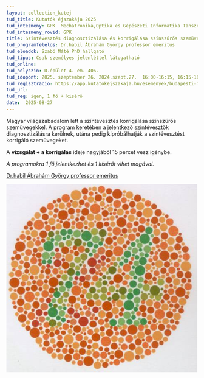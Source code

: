 ```yaml
---
layout: collection_kutej
tud_title: Kutatók éjszakája 2025
tud_intezmeny: GPK  Mechatronika,Optika és Gépészeti Informatika Tanszék
tud_intezmeny_rovid: GPK
title: Színtévesztés diagnosztizálása és korrigálása színszűrős szemüveggel - Laboratóriumi mérés
tud_programfelelos: Dr.habil Ábrahám György professor emeritus
tud_eloadok: Szabó Máté PhD hallgató
tud_tipus: Csak személyes jelenléttel látogatható
tud_online: 
tud_helyszin: D.épület 4. em. 406.
tud_idopont: 2025. szeptember 26. 2024.szept.27.  16:00-16:15, 16:15-16:30, 16:30-16:45, 16:45-17:00, 17:00-17:15, 17:15-17:30, 17:30-17:45, 17:45-18:00, 18:00-18:15, 18:15-18:30, 18:30-18:45, 18:45-19:00, 19:00-19:15, 19:15-19:30, 19:30-19:45, 19:45-20:00, 20:00-20:15, 20:15-20:30, 20:30-20:45, 20:45-21:00
tud_regisztracio: https://app.kutatokejszakaja.hu/esemenyek/budapesti-muszaki-es-gazdasagtudomanyi-egyetem-bme/szintevesztes-diagnosztizalasa-es-korrigalasa-szinszuros-szemuveggel-laboratoriumi-meres
tud_url: 
tud_reg: igen, 1 fő + kisérő
date:  2025-08-27
---
```


 Magyar világszabadalom lett a színtévesztés korrigálása színszűrős szemüvegekkel. A program keretében a jelentkező színtévesztők diagnosztizálásra kerülnek, utána pedig kipróbálhatják a színtévesztést korrigáló szemüvegeket.
 
A **vizsgálat + a korrigálás** ideje nagyjából 15 percet vesz igénybe.

*A programokra 1 fő jelentkezhet és 1 kísérőt vihet magával.*

 [Dr.habil Ábrahám György professor emeritus](https://tudprog.bme.hu/kutatok_ejszakaja/profilok/abraham_gyorgy.html)

 ![A színtévesztés oka és korrigálása színszűrős szemüveggel- előadás](../2025/images/a-szintevesztes-oka-es-korrigalasa-szinszuros-szemuveggel-eloadas.png)
